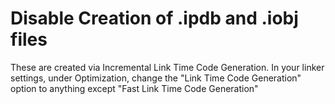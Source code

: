 # Disable Creation of .ipdb and .iobj files

These are created via Incremental Link Time Code Generation. In your linker settings, under Optimization, change the "Link Time Code Generation" option to anything except "Fast Link Time Code Generation"